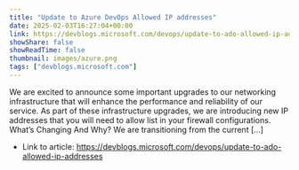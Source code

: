 ```yaml
---
title: "Update to Azure DevOps Allowed IP addresses"
date: 2025-02-03T16:27:04+00:00
link: https://devblogs.microsoft.com/devops/update-to-ado-allowed-ip-addresses
showShare: false
showReadTime: false
thumbnail: images/azure.png
tags: ["devblogs.microsoft.com"]
---
```

We are excited to announce some important upgrades to our networking infrastructure that will enhance the performance and reliability of our service. As part of these infrastructure upgrades, we are introducing new IP addresses that you will need to allow list in your firewall configurations. What’s Changing And Why? We are transitioning from the current […]

- Link to article: https://devblogs.microsoft.com/devops/update-to-ado-allowed-ip-addresses